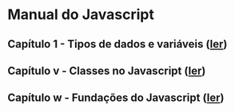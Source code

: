 # Manual do Javascript

## Capítulo 1 - Tipos de dados e variáveis ([ler](./capitulo_1))

## Capítulo v - Classes no Javascript ([ler](./capitulo_v/cap_v_sec_1.md))

## Capítulo w - Fundações do Javascript ([ler](./capitulo_w))
